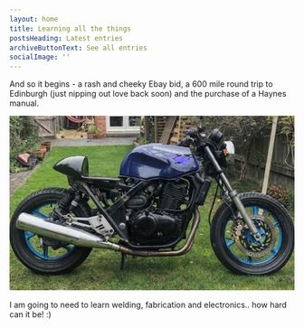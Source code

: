 ```yaml
---
layout: home
title: Learning all the things
postsHeading: Latest entries
archiveButtonText: See all entries
socialImage: ''
---
```

And so it begins - a rash and cheeky Ebay bid, a 600 mile round trip to Edinburgh (just nipping out love back soon) and the purchase of a Haynes manual. 

![CB500](images/cb500.jpg "My new toy :) ")

I am going to need to learn welding, fabrication and electronics.. how hard can it be! :)
